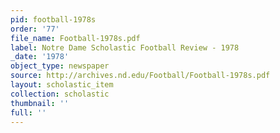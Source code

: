 ```yaml
---
pid: football-1978s
order: '77'
file_name: Football-1978s.pdf
label: Notre Dame Scholastic Football Review - 1978
_date: '1978'
object_type: newspaper
source: http://archives.nd.edu/Football/Football-1978s.pdf
layout: scholastic_item
collection: scholastic
thumbnail: ''
full: ''
---
```

